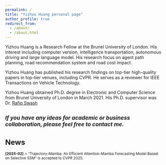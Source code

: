 ```yaml
---
permalink: /
title: "Yizhou Huang personal page"
author_profile: true
redirect_from: 
  - /about/
  - /about.html
---
```

Yizhou Huang is a Research Fellow at the Brunel University of London. His interest including computer version, intelligence transportation, autonomous driving and large language model. His research focus on agent path planning, road recommendation system and road cost impact.

Yizhou Huang has published his research findings on top-tier high-quality papers in top-tier venues, including CVPR. He serves as a reviewer for IEEE Transactions on Vehicle Technology.

Yizhou Huang obtained Ph.D. degree in Electronic and Computer Science from Brunel University of London in March 2021. His Ph.D. supervisor was Dr. [Rafiq Swash](https://about.me/rafiqswash)

<small>*If you have any ideas for academic or business collaboration, please feel free to contact me.*
---
News
======
**[2025-02]** 🔥 “Trajectory-Mamba: An Efficient Attention-Mamba Forecasting Model Based on Selective SSM” is accepted to CVPR 2025.
